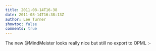 ```yaml
---
title: 2011-08-14T16-38
date: 2011-08-14T16:38:13Z
author: Lee Turner
showtoc: false
comments: true
---
```


The new @MindMeister looks really nice but still no export to OPML :-

